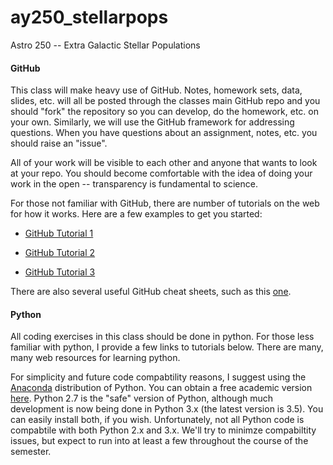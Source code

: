 # ay250_stellarpops
Astro 250 -- Extra Galactic Stellar Populations


#### GitHub

This class will make heavy use of GitHub. Notes, homework sets, data, slides, etc. will all be posted through the classes main GitHub repo and you should "fork" the repository so you can develop, do the homework, etc. on your own. Similarly, we will use the GitHub framework for addressing questions.  When you have questions about an assignment, notes, etc. you should raise an "issue".  

All of your work will be visible to each other and anyone that wants to look at your repo.  You should become comfortable with the idea of doing your work in the open -- transparency is fundamental to science.

For those not familiar with GitHub, there are number of tutorials on the web for how it works. Here are a few examples to get you started: 

* [GitHub Tutorial 1](https://www.google.com/url?sa=t&rct=j&q=&esrc=s&source=web&cd=6&ved=0ahUKEwixhIDl-ujMAhUPwGMKHRicD-sQFghJMAU&url=https%3A%2F%2Fwww.pluralsight.com%2Fblog%2Fsoftware-development%2Fgithub-tutorial&usg=AFQjCNEUOEcsbwlha9HaaWRPMREw7ZR3kw&sig2=cCgEtsK5eVAGb1Ti3mmd8w)

* [GitHub Tutorial 2](http://product.hubspot.com/blog/git-and-github-tutorial-for-beginners)

* [GitHub Tutorial 3](http://kbroman.org/github_tutorial/)

There are also several useful GitHub cheat sheets, such as this [one](http://byte.kde.org/~zrusin/git/git-cheat-sheet-medium.png).


#### Python

All coding exercises in this class should be done in python. For those less familiar with python, I provide a few links to tutorials below.  There are many, many web resources for learning python.

For simplicity and future code compabtility reasons, I suggest using the [Anaconda](https://www.continuum.io/downloads) distribution of Python.  You can obtain a free academic version [here](https://www.continuum.io/anaconda-academic-subscriptions-available).  Python 2.7 is the "safe" version of Python, although much development is now being done in Python 3.x (the latest version is 3.5).  You can easily install both, if you wish.  Unfortunately, not all Python code is compabtile with both Python 2.x and 3.x. We'll try to minimze compabiltity issues, but expect to run into at least a few throughout the course of the semester.
